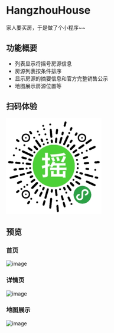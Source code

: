 # HangzhouHouse
家人要买房，于是做了个小程序~~

## 功能概要
- 列表显示将摇号房源信息
- 房源列表按条件排序
- 显示房源的摘要信息和官方完整销售公示
- 地图展示房源位置等

## 扫码体验
![image](./src/resources/qr.jpg)

## 预览
### 首页
![image](https://github.com/kasa2010/HangzhouHouse/blob/master/src/resources/list.png)

### 详情页
![image](https://github.com/kasa2010/HangzhouHouse/blob/master/src/resources/detail.png)

### 地图展示
![image](https://github.com/kasa2010/HangzhouHouse/blob/master/src/resources/map.png)

